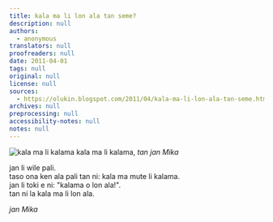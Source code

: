 ```yaml
---
title: kala ma li lon ala tan seme?
description: null
authors:
  - anonymous
translators: null
proofreaders: null
date: 2011-04-01
tags: null
original: null
license: null
sources:
  - https://olukin.blogspot.com/2011/04/kala-ma-li-lon-ala-tan-seme.html
archives: null
preprocessing: null
accessibility-notes: null
notes: null
---
```


![kala ma li kalama](https://blogger.googleusercontent.com/img/b/R29vZ2xl/AVvXsEiKSHzGHFsQ3JZLODm74JQcKVrsRSevUivcKF03E1B_Xu_KgOFHlBIQfoqg5U1iZLDxXyxkVHvnOVsugXSMJMYChWoljJaB9yLCuM4kjpJrgg2orBVkoY8lpXYGMn8sEipEtvoZbFIXf4pX/s320/kala-ma.png)
kala ma li kalama, *tan jan Mika*

jan li wile pali.  \
taso ona ken ala pali tan ni: kala ma mute li kalama.  \
jan li toki e ni: "kalama o lon ala!".  \
tan ni la kala ma li lon ala.

*jan Mika*
